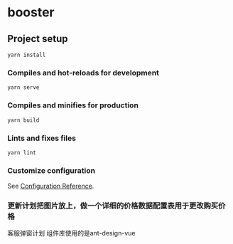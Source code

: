 # booster

## Project setup
```
yarn install
```

### Compiles and hot-reloads for development
```
yarn serve
```

### Compiles and minifies for production
```
yarn build
```

### Lints and fixes files
```
yarn lint
```

### Customize configuration
See [Configuration Reference](https://cli.vuejs.org/config/).

### 更新计划把图片放上，做一个详细的价格数据配置表用于更改购买价格  
客服弹窗计划 组件库使用的是ant-design-vue
